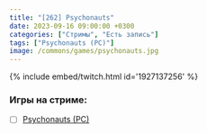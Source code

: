 ```yaml
---
title: "[262] Psychonauts"
date: 2023-09-16 09:00:00 +0300
categories: ["Стримы", "Есть запись"]
tags: ["Psychonauts (PC)"]
image: /commons/games/psychonauts.jpg
---
```


{% include embed/twitch.html id='1927137256' %}

### Игры на стриме:
+ [ ] [Psychonauts (PC)](/tags/psychonauts-pc)
